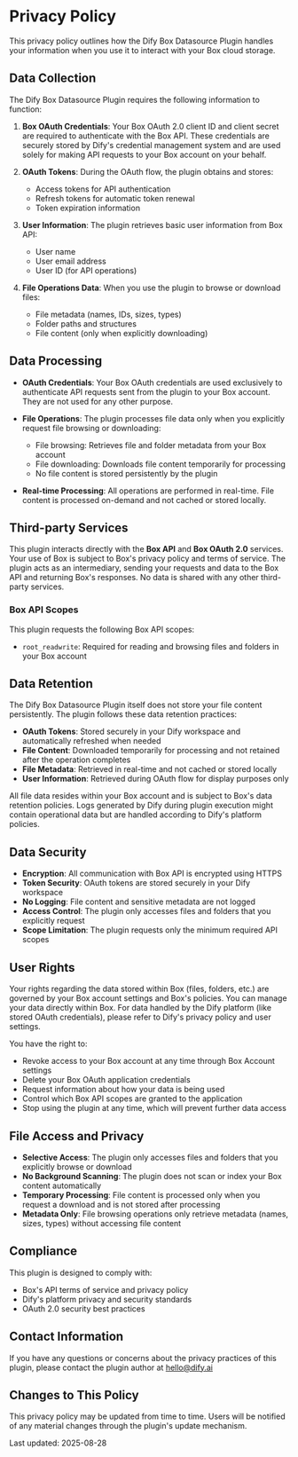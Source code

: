 # Privacy Policy

This privacy policy outlines how the Dify Box Datasource Plugin handles your information when you use it to interact with your Box cloud storage.

## Data Collection

The Dify Box Datasource Plugin requires the following information to function:

1. **Box OAuth Credentials**: Your Box OAuth 2.0 client ID and client secret are required to authenticate with the Box API. These credentials are securely stored by Dify's credential management system and are used solely for making API requests to your Box account on your behalf.

2. **OAuth Tokens**: During the OAuth flow, the plugin obtains and stores:
   - Access tokens for API authentication
   - Refresh tokens for automatic token renewal
   - Token expiration information

3. **User Information**: The plugin retrieves basic user information from Box API:
   - User name
   - User email address
   - User ID (for API operations)

4. **File Operations Data**: When you use the plugin to browse or download files:
   - File metadata (names, IDs, sizes, types)
   - Folder paths and structures
   - File content (only when explicitly downloading)

## Data Processing

- **OAuth Credentials**: Your Box OAuth credentials are used exclusively to authenticate API requests sent from the plugin to your Box account. They are not used for any other purpose.

- **File Operations**: The plugin processes file data only when you explicitly request file browsing or downloading:
  - File browsing: Retrieves file and folder metadata from your Box account
  - File downloading: Downloads file content temporarily for processing
  - No file content is stored persistently by the plugin

- **Real-time Processing**: All operations are performed in real-time. File content is processed on-demand and not cached or stored locally.

## Third-party Services

This plugin interacts directly with the **Box API** and **Box OAuth 2.0** services. Your use of Box is subject to Box's privacy policy and terms of service. The plugin acts as an intermediary, sending your requests and data to the Box API and returning Box's responses. No data is shared with any other third-party services.

### Box API Scopes

This plugin requests the following Box API scopes:
- `root_readwrite`: Required for reading and browsing files and folders in your Box account

## Data Retention

The Dify Box Datasource Plugin itself does not store your file content persistently. The plugin follows these data retention practices:

- **OAuth Tokens**: Stored securely in your Dify workspace and automatically refreshed when needed
- **File Content**: Downloaded temporarily for processing and not retained after the operation completes
- **File Metadata**: Retrieved in real-time and not cached or stored locally
- **User Information**: Retrieved during OAuth flow for display purposes only

All file data resides within your Box account and is subject to Box's data retention policies. Logs generated by Dify during plugin execution might contain operational data but are handled according to Dify's platform policies.

## Data Security

- **Encryption**: All communication with Box API is encrypted using HTTPS
- **Token Security**: OAuth tokens are stored securely in your Dify workspace
- **No Logging**: File content and sensitive metadata are not logged
- **Access Control**: The plugin only accesses files and folders that you explicitly request
- **Scope Limitation**: The plugin requests only the minimum required API scopes

## User Rights

Your rights regarding the data stored within Box (files, folders, etc.) are governed by your Box account settings and Box's policies. You can manage your data directly within Box. For data handled by the Dify platform (like stored OAuth credentials), please refer to Dify's privacy policy and user settings.

You have the right to:
- Revoke access to your Box account at any time through Box Account settings
- Delete your Box OAuth application credentials
- Request information about how your data is being used
- Control which Box API scopes are granted to the application
- Stop using the plugin at any time, which will prevent further data access

## File Access and Privacy

- **Selective Access**: The plugin only accesses files and folders that you explicitly browse or download
- **No Background Scanning**: The plugin does not scan or index your Box content automatically
- **Temporary Processing**: File content is processed only when you request a download and is not stored after processing
- **Metadata Only**: File browsing operations only retrieve metadata (names, sizes, types) without accessing file content

## Compliance

This plugin is designed to comply with:
- Box's API terms of service and privacy policy
- Dify's platform privacy and security standards
- OAuth 2.0 security best practices

## Contact Information

If you have any questions or concerns about the privacy practices of this plugin, please contact the plugin author at hello@dify.ai

## Changes to This Policy

This privacy policy may be updated from time to time. Users will be notified of any material changes through the plugin's update mechanism.

Last updated: 2025-08-28
